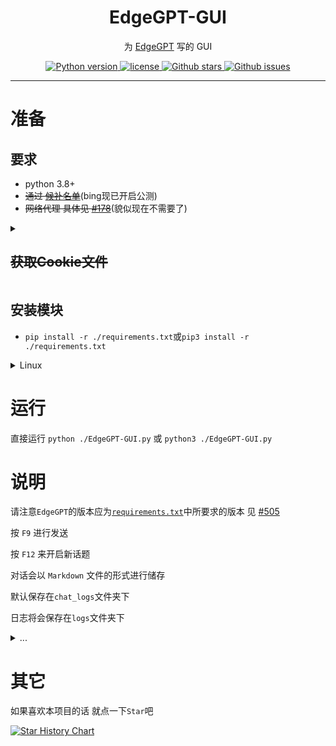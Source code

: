 <div align="center">

  <h1>EdgeGPT-GUI</h1>

<p align="center">
  为 <a href="https://github.com/acheong08/EdgeGPT">EdgeGPT</a> 写的 GUI
</p>

<p align="center">
    <a href="https://www.python.org">
        <img alt="Python version" src="https://img.shields.io/badge/python-3.8+-blue">
    </a>
    <a href="https://opensource.org/license/gpl-3-0/">
        <img alt="license" src="https://img.shields.io/badge/license-GPL3.0-blue">
    </a>
    <a href="https://github.com/cueavy/EdgeGPT-GUI">
        <img alt="Github stars" src="https://img.shields.io/github/stars/cueavy/EdgeGPT-GUI?color=blue">
    </a>
    <a href="https://github.com/cueavy/EdgeGPT-GUI">
        <img alt="Github issues" src="https://img.shields.io/github/issues/cueavy/EdgeGPT-GUI?color=blue">
    </a>
</p>

</div>

---

# 准备

## 要求

- python 3.8+
- ~~通过 [候补名单](http://bing.com/chat)~~(bing现已开启公测)
- ~~网络代理 具体见 [#178](https://github.com/acheong08/EdgeGPT/issues/178)~~(貌似现在不需要了)

<details>

<summary>
<h2><del>获取Cookie文件</del></h2>
</summary>

- 安装 cookie editor 扩展 [ [Chrome](https://chrome.google.com/webstore/detail/cookie-editor/hlkenndednhfkekhgcdicdfddnkalmdm) | [Firefox](https://addons.mozilla.org/en-US/firefox/addon/cookie-editor/) | [Edge](https://microsoftedge.microsoft.com/addons/detail/cookieeditor/neaplmfkghagebokkhpjpoebhdledlf) ]
- 访问 `bing.com`
- 点击插件图标
- 点击最右边的 `Export` -> `Export as JSON` 按钮 (cookie将会保存到你的剪切板里)
- 把你的cookie内容从剪切板中粘贴到 `cookies.json` 文件里

</details>

## 安装模块

- `pip install -r ./requirements.txt`或`pip3 install -r ./requirements.txt`

<details>

<summary>Linux</summary>

安装`pip`与`tkinter`

- `sudo apt install python3-pip`
- `sudo apt install python3-tk`

</details>

# 运行

直接运行 `python ./EdgeGPT-GUI.py` 或 `python3 ./EdgeGPT-GUI.py`

# 说明

请注意`EdgeGPT`的版本应为[`requirements.txt`](./requirements.txt)中所要求的版本 见 [#505](https://github.com/acheong08/EdgeGPT/issues/505)

按 `F9` 进行发送

按 `F12` 来开启新话题

对话会以 `Markdown` 文件的形式进行储存

默认保存在`chat_logs`文件夹下

日志将会保存在`logs`文件夹下

<details>

<summary>...</summary>

>~~因代理的问题 所以可能会暂停更新~~

>~~项目已寄 欢迎烧纸~~

</details>

# 其它

如果喜欢本项目的话 就点一下`Star`吧

[![Star History Chart](https://api.star-history.com/svg?repos=cueavy/EdgeGPT-GUI&type=Date)](https://star-history.com/#cueavy/EdgeGPT-GUI&Date)
